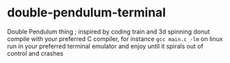 # double-pendulum-terminal
Double Pendulum thing ; inspired by coding train and 3d spinning donut\
compile with your preferred C compiler, for instance `gcc main.c -lm` on linux\
run in your preferred terminal emulator and enjoy until it spirals out of control and crashes
